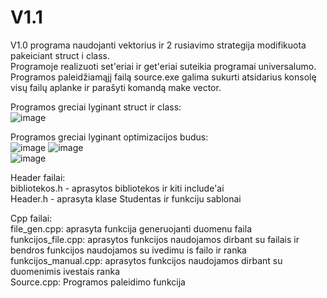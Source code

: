 # V1.1
V1.0 programa naudojanti vektorius ir 2 rusiavimo strategija modifikuota pakeiciant struct i class.  
Programoje realizuoti set'eriai ir get'eriai suteikia programai universalumo.  
Programos paleidžiamąjį failą source.exe galima sukurti atsidarius konsolę visų failų aplanke ir parašyti komandą make vector.  

Programos greciai lyginant struct ir class:  
![image](https://user-images.githubusercontent.com/100164021/167272156-65b4fc72-ca1e-424c-9075-fec3456c14c9.png)  

Programos greciai lyginant optimizacijos budus:  
![image](https://user-images.githubusercontent.com/100164021/167272168-348176e1-9847-412e-a166-d7bfb465f278.png) ![image](https://user-images.githubusercontent.com/100164021/167272176-f62f9b03-825c-4b59-81a7-b82fc7c2f01c.png)  
![image](https://user-images.githubusercontent.com/100164021/167272200-6328992e-e743-4a3f-ba40-d5d20fb37c86.png)  

Header failai:  
bibliotekos.h - aprasytos bibliotekos ir kiti include'ai  
Header.h - aprasyta klase Studentas ir funkciju sablonai  

Cpp failai:  
file_gen.cpp: aprasyta funkcija generuojanti duomenu faila  
funkcijos_file.cpp: aprasytos funkcijos naudojamos dirbant su failais ir bendros funkcijos naudojamos su ivedimu is failo ir ranka  
funkcijos_manual.cpp: aprasytos funkcijos naudojamos dirbant su duomenimis ivestais ranka  
Source.cpp: Programos paleidimo funkcija





